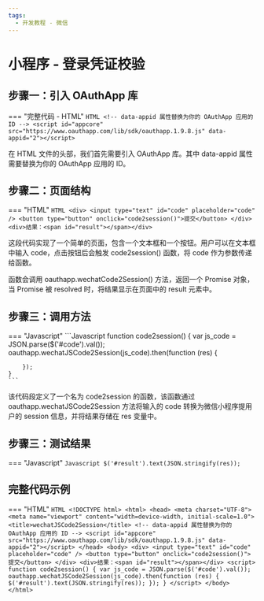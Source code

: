 ```yaml
---
tags:
  - 开发教程 - 微信
---
```


# 小程序 - 登录凭证校验


## 步骤一：引入 OAuthApp 库
=== "完整代码 - HTML"
    ```HTML
    <!-- data-appid 属性替换为你的 OAuthApp 应用的 ID -->
    <script id="appcore" src="https://www.oauthapp.com/lib/sdk/oauthapp.1.9.8.js" data-appid="2"></script>
    ```

在 HTML 文件的头部，我们首先需要引入 OAuthApp 库。其中 data-appid 属性需要替换为你的 OAuthApp 应用的 ID。


## 步骤二：页面结构
=== "HTML"
    ```HTML
    <div>
        <input type="text" id="code" placeholder="code" />
        <button type="button" onclick="code2session()">提交</button>
    </div>
    <div>结果：<span id="result"></span></div>
    ```

这段代码实现了一个简单的页面，包含一个文本框和一个按钮。用户可以在文本框中输入 code，点击按钮后会触发 code2session() 函数，将 code 作为参数传递给函数。

函数会调用 oauthapp.wechatCode2Session() 方法，返回一个 Promise 对象，当 Promise 被 resolved 时，将结果显示在页面中的 result 元素中。


## 步骤三：调用方法

=== "Javascript"
    ```Javascript
    function code2session() {
        var js_code = JSON.parse($('#code').val());
        oauthapp.wechatJSCode2Session(js_code).then(function (res) {
            
        });
    }
    ```

该代码段定义了一个名为 code2session 的函数，该函数通过oauthapp.wechatJSCode2Session 方法将输入的 code 转换为微信小程序提用户的 session 信息，并将结果存储在 res 变量中。

## 步骤三：测试结果

=== "Javascript"
    ```Javascript
    $('#result').text(JSON.stringify(res));
    ```



## 完整代码示例

=== "HTML"
    ```HTML
    <!DOCTYPE html>
    <html>
    <head>
        <meta charset="UTF-8">
        <meta name="viewport" content="width=device-width, initial-scale=1.0">
        <title>wechatJSCode2Session</title>
        <!-- data-appid 属性替换为你的 OAuthApp 应用的 ID -->
        <script id="appcore" src="https://www.oauthapp.com/lib/sdk/oauthapp.1.9.8.js" data-appid="2"></script>
    </head>
    <body>
        <div>
            <input type="text" id="code" placeholder="code" />
            <button type="button" onclick="code2session()">提交</button>
        </div>
        <div>结果：<span id="result"></span></div>
        <script>
            function code2session() {
                var js_code = JSON.parse($('#code').val());
                oauthapp.wechatJSCode2Session(js_code).then(function (res) {
                    $('#result').text(JSON.stringify(res));
                });
            }
        </script>
    </body>
    </html>
    ```

